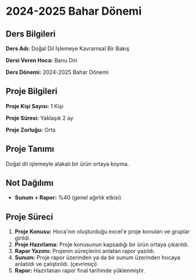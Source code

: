 # 2024-2025 Bahar Dönemi

## Ders Bilgileri
**Ders Adı:** Doğal Dil İşlemeye Kavramsal Bir Bakış

**Dersi Veren Hoca:** Banu Diri

**Ders Dönemi:** 2024-2025 Bahar Dönemi  

## Proje Bilgileri
**Proje Kişi Sayısı:** 1 Kişi

**Proje Süresi:** Yaklaşık 2 ay

**Proje Zorluğu:** Orta 

## Proje Tanımı
Doğal dil işlemeyle alakalı bir ürün ortaya koyma.

## Not Dağılımı
* **Sunum + Rapor:** %40 (genel ağırlık etkisi)

## Proje Süreci
1. **Proje Konusu:** Hoca'nın oluşturduğu excel'e proje konuları ve gruplar girildi.
1. **Proje Hazırlama:** Proje konusunun kapsadığı bir ürün ortaya çıkarıldı.
1. **Rapor Yazımı:** Projenin süreçlerini anlatan rapor yazıldı.
1. **Sunum:** Proje rapor üzerinden ya da bir sunum üzerinden hocaya anlatıldı ve çalıştırıldı. (çevrimiçi)
1. **Rapor:** Hazırlanan rapor final tarihinde yüklenmiştir.